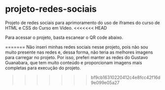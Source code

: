 # projeto-redes-sociais
 Projeto de redes sociais para aprimoramento do uso de iframes do curso de HTML e CSS do Curso em Vídeo.
<<<<<<< HEAD

Para acessar o projeto, basta escanear o QR code abaixo.

=======
 Não inseri minhas redes sociais nesse projeto, pois não sou muito presente nas redes e, dessa forma, não teria as melhores imagens para carregar no projeto.
 Por isso, preferi manter as redes do Gustavo Guanabara, que tem muito conteúdo e proporcionam imagens mais completas para execução do projeto.
>>>>>>> bf9cb16310220412c4e8fcc42f16d9e099e05a27
